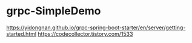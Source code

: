 # grpc-SimpleDemo

https://yidongnan.github.io/grpc-spring-boot-starter/en/server/getting-started.html
https://codecollector.tistory.com/1533
